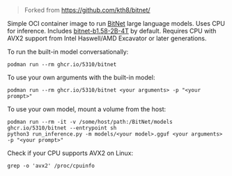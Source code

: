 > Forked from https://github.com/kth8/bitnet/

Simple OCI container image to run [BitNet](https://github.com/microsoft/BitNet) large language models. Uses CPU for inference. Includes [bitnet-b1.58-2B-4T](https://huggingface.co/microsoft/bitnet-b1.58-2B-4T-gguf) by default. Requires CPU with AVX2 support from Intel Haswell/AMD Excavator or later generations.

To run the built-in model conversationally:
```
podman run --rm ghcr.io/5310/bitnet
```
To use your own arguments with the built-in model:
```
podman run --rm ghcr.io/5310/bitnet <your arguments> -p "<your prompt>"
```
To use your own model, mount a volume from the host:
```
podman run --rm -it -v /some/host/path:/BitNet/models ghcr.io/5310/bitnet --entrypoint sh
python3 run_inference.py -m models/<your model>.gguf <your arguments> -p "<your prompt>"
```
Check if your CPU supports AVX2 on Linux:
```
grep -o 'avx2' /proc/cpuinfo
```
